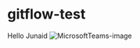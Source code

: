 # gitflow-test

Hello Junaid 
![MicrosoftTeams-image](https://user-images.githubusercontent.com/115078034/206437471-5fe541cc-82dc-4766-a23c-2d70f47acc7f.png)
